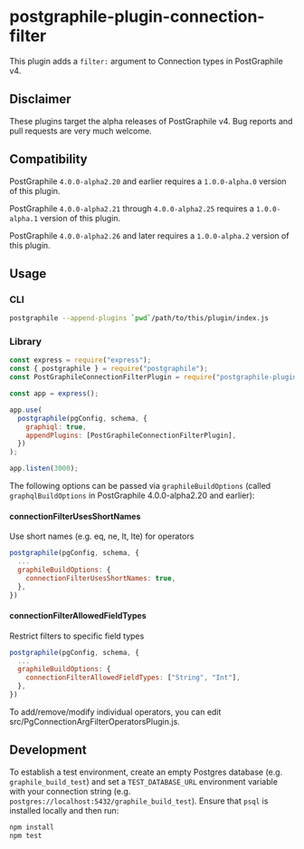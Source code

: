 # postgraphile-plugin-connection-filter
This plugin adds a `filter:` argument to Connection types in PostGraphile v4.

## Disclaimer

These plugins target the alpha releases of PostGraphile v4.  Bug reports and pull requests are very much welcome.

## Compatibility

PostGraphile `4.0.0-alpha2.20` and earlier requires a `1.0.0-alpha.0` version of this plugin.

PostGraphile `4.0.0-alpha2.21` through `4.0.0-alpha2.25` requires a `1.0.0-alpha.1` version of this plugin.

PostGraphile `4.0.0-alpha2.26` and later requires a `1.0.0-alpha.2` version of this plugin.

## Usage

### CLI

``` bash
postgraphile --append-plugins `pwd`/path/to/this/plugin/index.js
```

### Library

``` js
const express = require("express");
const { postgraphile } = require("postgraphile");
const PostGraphileConnectionFilterPlugin = require("postgraphile-plugin-connection-filter");

const app = express();

app.use(
  postgraphile(pgConfig, schema, {
    graphiql: true,
    appendPlugins: [PostGraphileConnectionFilterPlugin],
  })
);

app.listen(3000);
```

The following options can be passed via `graphileBuildOptions` (called `graphqlBuildOptions` in PostGraphile 4.0.0-alpha2.20 and earlier):

#### connectionFilterUsesShortNames
Use short names (e.g. eq, ne, lt, lte) for operators
``` js
postgraphile(pgConfig, schema, {
  ...
  graphileBuildOptions: {
    connectionFilterUsesShortNames: true,
  },
})
```

#### connectionFilterAllowedFieldTypes
Restrict filters to specific field types
``` js
postgraphile(pgConfig, schema, {
  ...
  graphileBuildOptions: {
    connectionFilterAllowedFieldTypes: ["String", "Int"],
  },
})
```

To add/remove/modify individual operators, you can edit src/PgConnectionArgFilterOperatorsPlugin.js.

## Development

To establish a test environment, create an empty Postgres database (e.g. `graphile_build_test`) and set a `TEST_DATABASE_URL` environment variable with your connection string (e.g. `postgres://localhost:5432/graphile_build_test`).  Ensure that `psql` is installed locally and then run:
``` bash
npm install
npm test
```